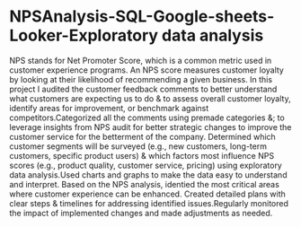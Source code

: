 # NPSAnalysis-SQL-Google-sheets-Looker-Exploratory data analysis
NPS stands for Net Promoter Score, which is a common metric used in customer experience programs. An NPS score measures customer loyalty by looking at their likelihood of recommending a given business.
In this project I audited the customer feedback comments to better understand what customers are expecting us to do & to assess overall customer loyalty, identify areas for improvement, or benchmark against competitors.Categorized all the comments using premade categories &; to leverage insights from NPS audit for better strategic changes to improve the customer service for the betterment of the company. 
Determined which customer segments will be surveyed (e.g., new customers, long-term customers, specific product users) & which factors most influence NPS scores (e.g., product quality, customer service, pricing) using exploratory data analysis.Used charts and graphs to make the data easy to understand and interpret. 
Based on the NPS analysis, identied the most critical areas where customer experience can be enhanced. Created detailed plans with clear steps & timelines for addressing identified issues.Regularly monitored the impact of implemented changes and made adjustments as needed.
